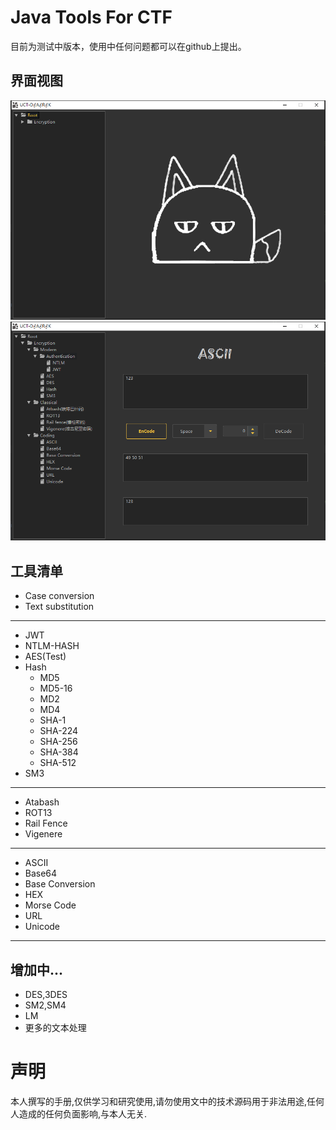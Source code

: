 # Java Tools For CTF

目前为测试中版本，使用中任何问题都可以在github上提出。

## 界面视图
![](./img/Introduction_2.png)
![](./img/Introduction_1.png)

## 工具清单
 
- Case conversion
- Text substitution
---
- JWT
- NTLM-HASH
- AES(Test)
- Hash
  - MD5
  - MD5-16
  - MD2
  - MD4
  - SHA-1
  - SHA-224
  - SHA-256
  - SHA-384
  - SHA-512
 - SM3
---
- Atabash 
- ROT13
- Rail Fence
- Vigenere
---
- ASCII
- Base64
- Base Conversion
- HEX
- Morse Code
- URL
- Unicode
---

增加中...
---
- DES,3DES
- SM2,SM4
- LM
- 更多的文本处理

# 声明
本人撰写的手册,仅供学习和研究使用,请勿使用文中的技术源码用于非法用途,任何人造成的任何负面影响,与本人无关.